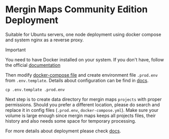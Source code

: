 # Mergin Maps Community Edition Deployment
Suitable for Ubuntu servers, one node deployment using docker compose and system nginx as a reverse proxy.

> [!IMPORTANT] 
> You need to have Docker installed on your system.
> If you don't have, follow the official [documentation](https://docs.docker.com/engine/install/)

Then modify [docker-compose file](docker-compose.yml) and create environment file `.prod.env` from `.env.template`. Details about configuration can be find in [docs](https://merginmaps.com/docs/server/install/).

```shell
cp .env.template .prod.env
```

Next step is to create data directory for mergin maps `projects` with proper permissions. Should you prefer a different location, please do search and replace it in config files (`.prod.env`, `docker-compose.yml`). Make sure your volume is large enough since mergin maps keeps all projects files, their history and also needs some space for temporary processing.

For more details about deployment please check [docs](https://merginmaps.com/docs/server/install/#deployment).
